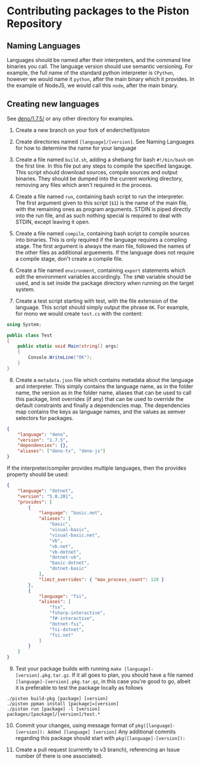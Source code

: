 # Contributing packages to the Piston Repository

## Naming Languages

Languages should be named after their interpreters, and the command line binaries you call. The language version should use semantic versioning.
For example, the full name of the standard python interpreter is `CPython`, however we would name it `python`, after the main binary which it provides.
In the example of NodeJS, we would call this `node`, after the main binary.

## Creating new languages

See [deno/1.7.5/](deno/1.7.5/) or any other directory for examples.

1. Create a new branch on your fork of endercheif/piston

2. Create directories named `[language]/[version]`. See Naming Languages for how to determine the name for your language

3. Create a file named `build.sh`, adding a shebang for bash `#!/bin/bash` on the first line.
In this file put any steps to compile the specified langauge.
This script should download sources, compile sources and output binaries. They should be dumped into the current working directory, removing any files which aren't required in the process.

4. Create a file named `run`, containing bash script to run the interpreter.
The first argument given to this script (`$1`) is the name of the main file, with the remaining ones as program arguments.
STDIN is piped directly into the run file, and as such nothing special is required to deal with STDIN, except leaving it open.

5. Create a file named `compile`, containing bash script to compile sources into binaries. This is only required if the language requires a compling stage.
The first argument is always the main file, followed the names of the other files as additional arguements. If the language does not require a compile stage, don't create a compile file.

6. Create a file named `environment`, containing `export` statements which edit the environment variables accordingly. The `$PWD` variable should be used, and is set inside the package directory when running on the target system.

7. Create a test script starting with test, with the file extension of the language. This script should simply output the phrase `OK`. For example, for mono we would create `test.cs` with the content:
```cs
using System;

public class Test
{
    public static void Main(string[] args)
    {
        Console.WriteLine("OK");
    }
}
```

8. Create a `metadata.json` file which contains metadata about the language and interpreter. This simply contains the language name, as in the folder name, the version as in the folder name, aliases that can be used to call this package, limit overrides (if any) that can be used to override the default constraints and finally a dependencies map.
The dependencies map contains the keys as language names, and the values as semver selectors for packages.
```json
{
    "language": "deno",
    "version": "1.7.5",
    "dependencies": {},
    "aliases": ["deno-ts", "deno-js"]
}
```
If the interpreter/compiler provides multiple languages, then the provides property should be used:
```json
{
    "language": "dotnet",
    "version": "5.0.201",
    "provides": [
        {
            "language": "basic.net",
            "aliases": [
                "basic",
                "visual-basic",
                "visual-basic.net",
                "vb",
                "vb.net",
                "vb-dotnet",
                "dotnet-vb",
                "basic-dotnet",
                "dotnet-basic"
            ],
            "limit_overrides": { "max_process_count": 128 }
        },
        {
            "language": "fsi",
            "aliases": [
                "fsx",
                "fsharp-interactive",
                "f#-interactive",
                "dotnet-fsi",
                "fsi-dotnet",
                "fsi.net"
            ]
        }
    ]
}
```

9. Test your package builds with running `make [language]-[version].pkg.tar.gz`.
If it all goes to plan, you should have a file named `[language]-[version].pkg.tar.gz`, in this case you're good to go, albeit it is preferable to test the package locally as follows
```shell
./piston build-pkg [package] [version]
./piston ppman install [package]=[version]
./piston run [package] -l [version] packages/[package]/[version]/test.*
```

10. Commit your changes, using message format of `pkg([language]-[version]): Added [language] [version]`
Any additional commits regarding this package should start with `pkg([language]-[version]): `

11. Create a pull request (currently to v3 branch), referencing an Issue number (if there is one associated).
